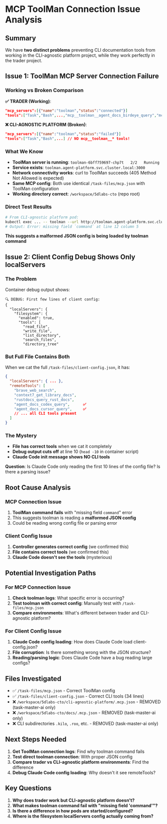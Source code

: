 # MCP ToolMan Connection Issue Analysis

## Summary
We have **two distinct problems** preventing CLI documentation tools from working in the CLI-agnostic platform project, while they work perfectly in the trader project.

## Issue 1: ToolMan MCP Server Connection Failure

### Working vs Broken Comparison

**✅ TRADER (Working)**:
```json
"mcp_servers":[{"name":"toolman","status":"connected"}]
"tools":["Task","Bash",...,"mcp__toolman__agent_docs_birdeye_query","mcp__toolman__agent_docs_solana_query"...]
```

**❌ CLI-AGNOSTIC PLATFORM (Broken)**:
```json
"mcp_servers":[{"name":"toolman","status":"failed"}]
"tools":["Task","Bash",...] // NO mcp__toolman__* tools!
```

### What We Know
- **ToolMan server is running**: `toolman-6bff759697-chp7t   2/2   Running`
- **Service exists**: `toolman.agent-platform.svc.cluster.local:3000`
- **Network connectivity works**: curl to ToolMan succeeds (405 Method Not Allowed is expected)
- **Same MCP config**: Both use identical `/task-files/mcp.json` with ToolMan configuration
- **Working directory correct**: `/workspace/5dlabs-cto` (repo root)

### Direct Test Results
```bash
# From CLI-agnostic platform pod:
kubectl exec ... -- toolman --url http://toolman.agent-platform.svc.cluster.local:3000/mcp --working-dir /workspace
# Output: Error: missing field `command` at line 12 column 5
```

**This suggests a malformed JSON config is being loaded by toolman command**

## Issue 2: Client Config Debug Shows Only localServers

### The Problem
Container debug output shows:
```
🔍 DEBUG: First few lines of client config:
{
  "localServers": {
    "filesystem": {
      "enabled": true,
      "tools": [
        "read_file",
        "write_file",
        "list_directory",
        "search_files",
        "directory_tree"
```

### But Full File Contains Both
When we cat the full `/task-files/client-config.json`, it has:
```json
{
  "localServers": { ... },
  "remoteTools": [
    "brave_web_search",
    "context7_get_library_docs", 
    "rustdocs_query_rust_docs",
    "agent_docs_codex_query",      ✅
    "agent_docs_cursor_query",     ✅
    // ... all CLI tools present
  ]
}
```

### The Mystery
- **File has correct tools** when we cat it completely
- **Debug output cuts off** at line 10 (`head -10` in container script)
- **Claude Code init message shows NO CLI tools**

**Question**: Is Claude Code only reading the first 10 lines of the config file? Is there a parsing issue?

## Root Cause Analysis

### MCP Connection Issue
1. **ToolMan command fails** with "missing field `command`" error
2. This suggests toolman is reading a **malformed JSON config**
3. Could be reading wrong config file or parsing error

### Client Config Issue  
1. **Controller generates correct config** (we confirmed this)
2. **File contains correct tools** (we confirmed this)
3. **Claude Code doesn't see the tools** (mysterious)

## Potential Investigation Paths

### For MCP Connection Issue
1. **Check toolman logs**: What specific error is occurring?
2. **Test toolman with correct config**: Manually test with `/task-files/mcp.json`
3. **Compare environments**: What's different between trader and CLI-agnostic platform?

### For Client Config Issue
1. **Claude Code config loading**: How does Claude Code load client-config.json?
2. **File corruption**: Is there something wrong with the JSON structure?
3. **Reading/parsing logic**: Does Claude Code have a bug reading large configs?

## Files Investigated
- ✅ `/task-files/mcp.json` - Correct ToolMan config
- ✅ `/task-files/client-config.json` - Correct CLI tools (34 lines)
- ❌ `/workspace/5dlabs-cto/cli-agnostic-platform/.mcp.json` - REMOVED (task-master-ai only)
- ❌ `/workspace/5dlabs-cto/docs/.mcp.json` - REMOVED (task-master-ai only)
- ❌ CLI subdirectories `.kilo`, `.roo`, etc. - REMOVED (task-master-ai only)

## Next Steps Needed
1. **Get ToolMan connection logs**: Find why toolman command fails
2. **Test direct toolman connection**: With proper JSON config
3. **Compare trader vs CLI-agnostic platform environments**: Find the difference
4. **Debug Claude Code config loading**: Why doesn't it see remoteTools?

## Key Questions
1. **Why does trader work but CLI-agnostic platform doesn't?**
2. **What makes toolman command fail with "missing field 'command'"?**
3. **Is there a difference in how pods are started/configured?**
4. **Where is the filesystem localServers config actually coming from?**

